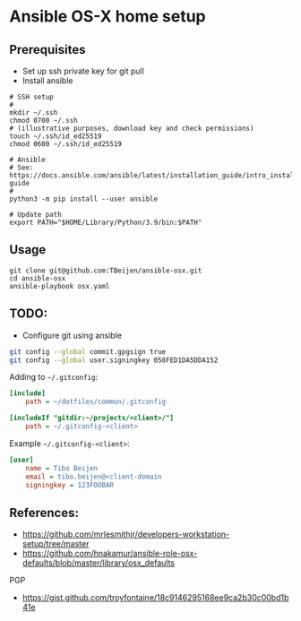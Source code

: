 # Ansible OS-X home setup

## Prerequisites

* Set up ssh private key for git pull
* Install ansible

```
# SSH setup
#
mkdir ~/.ssh
chmod 0700 ~/.ssh
# (illustrative purposes, download key and check permissions)
touch ~/.ssh/id_ed25519
chmod 0600 ~/.ssh/id_ed25519 

# Ansible
# See: https://docs.ansible.com/ansible/latest/installation_guide/intro_installation.html#installation-guide
#
python3 -m pip install --user ansible

# Update path
export PATH="$HOME/Library/Python/3.9/bin:$PATH"
```

## Usage

```
git clone git@github.com:TBeijen/ansible-osx.git
cd ansible-osx
ansible-playbook osx.yaml
```

## TODO:

* Configure git using ansible 

```sh
git config --global commit.gpgsign true
git config --global user.signingkey 058FED1DA5DDA152
```

Adding to `~/.gitconfig`:

```ini
[include]
	path = ~/dotfiles/common/.gitconfig

[includeIf "gitdir:~/projects/<client>/"]
	path = ~/.gitconfig-<client>
```

Example `~/.gitconfig-<client>`:

```ini
[user]
	name = Tibo Beijen
	email = tibo.beijen@<client-domain
	signingkey = 123FOOBAR
```

## References:

* https://github.com/mrlesmithjr/developers-workstation-setup/tree/master
* https://github.com/hnakamur/ansible-role-osx-defaults/blob/master/library/osx_defaults

PGP

* https://gist.github.com/troyfontaine/18c9146295168ee9ca2b30c00bd1b41e